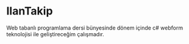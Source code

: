 # IlanTakip
Web tabanlı programlama dersi bünyesinde dönem içinde c# webform teknolojisi ile geliştireceğim çalışmadır.
